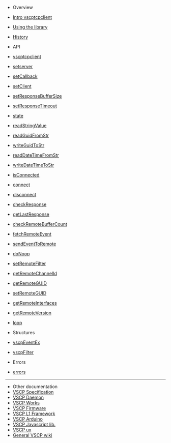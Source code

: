 * Overview
 * [Intro vscptcpclient](README.md)
 * [Using the library](using.md)
 * [History](history.md)

* API
 * [vscptcpclient](vscptcpclient.md)
 * [setserver](setserver.md)
 * [setCallback](setcallback.md)
 * [setClient](setclient.md)
 * [setResponseBufferSize](setresponsebuffersize.md)
 * [setResponseTimeout](setresponsetimeout.md)
 * [state](state.md)
 * [readStringValue](readstringvalue.md)
 * [readGuidFromStr](readguidfromstr.md)
 * [writeGuidToStr](writeguidtostr.md)
 * [readDateTimeFromStr](readdatetimefromstr.md)
 * [writeDateTimeToStr](writedatetimetostr.md)
 * [isConnected](isconnected.md)
 * [connect](connect.md)
 * [disconnect](disconnect.md)
 * [checkResponse](checkresponse.md)
 * [getLastResponse](getlastresponse.md)
 * [checkRemoteBufferCount](checkremotebuffercount.md)
 * [fetchRemoteEvent](fetchremoteevent.md)
 * [sendEventToRemote](sendeventtoremote.md)
 * [doNoop](donoop.md)
 * [setRemoteFilter](setremotefilter.md)
 * [getRemoteChannelId](getremotechannelid.md)
 * [getRemoteGUID](getremoteguid.md)
 * [setRemoteGUID](setremoteguid.md)
 * [getRemoteInterfaces](getremoteinterfaces.md)
 * [getRemoteVersion](getremoteversion.md)
 * [loop](loop.md)

* Structures
 * [vscpEventEx](https://github.com/grodansparadis/vscp/blob/master/src/vscp/common/vscp.h)
 * [vscpFilter](https://github.com/grodansparadis/vscp/blob/master/src/vscp/common/vscp.h)

* Errors
 * [errors](https://github.com/grodansparadis/vscp/blob/master/src/vscp/common/vscp.h)

----

* Other documentation
 * [VSCP Specification](https://grodansparadis.gitbooks.io/the-vscp-specification)
 * [VSCP Daemon](https://grodansparadis.gitbooks.io/the-vscp-daemon)
 * [VSCP Works](https://www.vscp.org/docs/vscpworks/doku.php?id=start)
 * [VSCP Firmware](https://grodansparadis.gitbooks.io/vscp-firmware/)
 * [VSCP L1 Framework](https://github.com/BlueAndi/vscp-framework/blob/master/README.md)
 * [VSCP Arduino](https://github.com/BlueAndi/vscp-arduino)
 * [VSCP Javascript lib.](https://grodansparadis.gitbooks.io/the-vscp-javascript-library/)
 * [VSCP ux](https://www.vscp.org/docs/html5/doku.php)
 * [General VSCP wiki](https://www.vscp.org/wiki/doku.php)

